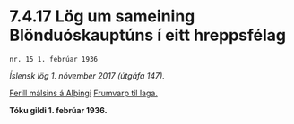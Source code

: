 # 7.4.17 Lög um sameining Blönduóskauptúns í eitt hreppsfélag

`nr. 15 1. febrúar 1936`

_Íslensk lög 1. nóvember 2017 (útgáfa 147)._

[Ferill málsins á Alþingi](https://www.althingi.is/thingstorf/thingmalalistar-eftir-thingum/ferill/?ltg=49&mnr=136)
[Frumvarp til laga.](https://www.althingi.is/altext/49/s/pdf/0410.pdf)

**Tóku gildi 1. febrúar 1936.**

